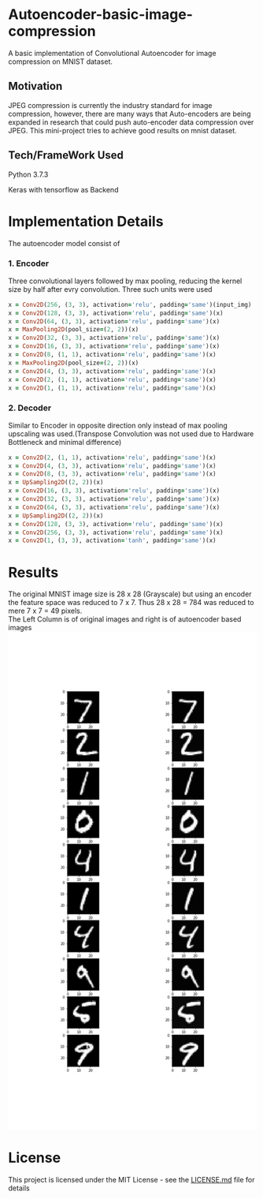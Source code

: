# Autoencoder-basic-image-compression

A basic implementation of Convolutional Autoencoder for image compression on MNIST dataset.

## Motivation

JPEG compression is currently the industry standard for image compression, however, there are many ways that Auto-encoders are being expanded in research that could push auto-encoder data compression over JPEG. This mini-project tries to achieve good results on mnist dataset.

## Tech/FrameWork Used

Python 3.7.3

Keras with tensorflow as Backend

# Implementation Details

The autoencoder model consist of 

### 1. Encoder
Three convolutional layers followed by max pooling, reducing the kernel size by half after evry convolution. Three such units were used
```ruby
x = Conv2D(256, (3, 3), activation='relu', padding='same')(input_img)
x = Conv2D(128, (3, 3), activation='relu', padding='same')(x)
x = Conv2D(64, (3, 3), activation='relu', padding='same')(x)
x = MaxPooling2D(pool_size=(2, 2))(x)
x = Conv2D(32, (3, 3), activation='relu', padding='same')(x)
x = Conv2D(16, (3, 3), activation='relu', padding='same')(x)
x = Conv2D(8, (1, 1), activation='relu', padding='same')(x)
x = MaxPooling2D(pool_size=(2, 2))(x)
x = Conv2D(4, (3, 3), activation='relu', padding='same')(x)
x = Conv2D(2, (1, 1), activation='relu', padding='same')(x)
x = Conv2D(1, (1, 1), activation='relu', padding='same')(x)
```
### 2. Decoder
Similar to Encoder in opposite direction only instead of max pooling upscaling was used.(Transpose Convolution was not used due to Hardware Bottleneck and minimal difference)
```ruby
x = Conv2D(2, (1, 1), activation='relu', padding='same')(x)
x = Conv2D(4, (3, 3), activation='relu', padding='same')(x)
x = Conv2D(8, (3, 3), activation='relu', padding='same')(x)
x = UpSampling2D((2, 2))(x)
x = Conv2D(16, (3, 3), activation='relu', padding='same')(x)
x = Conv2D(32, (3, 3), activation='relu', padding='same')(x)
x = Conv2D(64, (3, 3), activation='relu', padding='same')(x)
x = UpSampling2D((2, 2))(x)
x = Conv2D(128, (3, 3), activation='relu', padding='same')(x)
x = Conv2D(256, (3, 3), activation='relu', padding='same')(x)
x = Conv2D(1, (3, 3), activation='tanh', padding='same')(x)
```
# Results

The original MNIST image size is 28 x 28 (Grayscale) but using an encoder the feature space was reduced to 7 x 7.
Thus 28 x 28 = 784 was reduced to mere 7 x 7 = 49 pixels.<br />
The Left Column is of original images and right is of autoencoder based images
![alt text](https://github.com/YB221/Autoencoder-basic-image-compression/blob/master/Results.jpg)

# License

This project is licensed under the MIT License - see the [LICENSE.md](LICENSE.md) file for details

